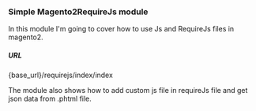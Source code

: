 ### Simple Magento2RequireJs module

In this module I'm going to cover how to use Js and RequireJs files in magento2.

##### URL
{base_url}/requirejs/index/index

The module also shows how to add custom js file in requireJs file and get json data from .phtml file.